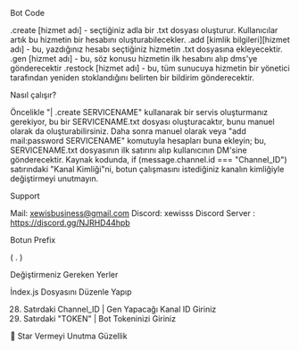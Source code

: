 Bot Code

.create [hizmet adı] - seçtiğiniz adla bir .txt dosyası oluşturur. Kullanıcılar artık bu hizmetin bir hesabını oluşturabilecekler.
.add [kimlik bilgileri][hizmet adı] - bu, yazdığınız hesabı seçtiğiniz hizmetin .txt dosyasına ekleyecektir.
.gen [hizmet adı] - bu, söz konusu hizmetin ilk hesabını alıp dms'ye gönderecektir
.restock [hizmet adı] - bu, tüm sunucuya hizmetin bir yönetici tarafından yeniden stoklandığını belirten bir bildirim gönderecektir.

Nasıl çalışır?

Öncelikle "| .create SERVICENAME" kullanarak bir servis oluşturmanız gerekiyor, bu bir SERVICENAME.txt dosyası oluşturacaktır, bunu manuel olarak da oluşturabilirsiniz.
Daha sonra manuel olarak veya "add mail:password SERVICENAME" komutuyla hesapları buna ekleyin; bu, SERVICENAME.txt dosyasının ilk satırını alıp kullanıcının DM'sine gönderecektir. Kaynak kodunda, if (message.channel.id === "Channel_ID") satırındaki "Kanal Kimliği"ni, botun çalışmasını istediğiniz kanalın kimliğiyle değiştirmeyi unutmayın.

Support

Mail: xewisbusiness@gmail.com
Discord: xewisss
Discord Server : https://discord.gg/NJRHD44hpb

Botun Prefix

( . )

Değiştirmeniz Gereken Yerler

İndex.js Dosyasını Düzenle Yapıp 

28. Satırdaki Channel_ID | Gen Yapacağı Kanal ID Giriniz
163. Satırdaki "TOKEN" | Bot Tokeninizi Giriniz

🌟 Star Vermeyi Unutma Güzellik
